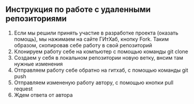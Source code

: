 ## Инструкция по работе с удаленными репозиториями
1. Если мы решили принять участие в разработке проекта (оказать помощь), мы нажимаем на сайте ГИтХаб, кнопку Fork. Таким образом, скопировав себе работу в свой репозиторий
2. Клонируем работу себе на компьютер с помощью команды git clone
3. Создаем у себя в локальном репозитории новую ветку, внсим там нужные изменения
4. Отправляем работу себе обратно на гитхаб, с помощью команды git push
5. Отправляем измененую работу автору, с помощью кнопки pull request
6. Ждем ответа от автора